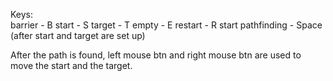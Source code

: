 Keys:\
barrier - B
start - S
target - T
empty - E
restart - R
start pathfinding - Space (after start and target are set up)

After the path is found, left mouse btn and right mouse btn are used to move the start and the target.
